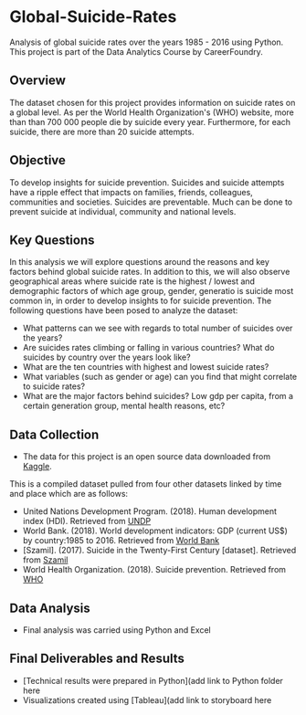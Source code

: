# Global-Suicide-Rates
Analysis of global suicide rates over the years 1985 - 2016 using Python. This project is part of the Data Analytics Course by CareerFoundry.

## Overview
The dataset chosen for this project provides information on suicide rates on a global level. As per the World Health Organization's (WHO) website, more than than 700 000 people die by suicide every year. Furthermore, for each suicide, there are more than 20 suicide attempts.

## Objective 
To develop insights for suicide prevention. Suicides and suicide attempts have a ripple effect that impacts on families, friends, colleagues, communities and societies. Suicides are preventable. Much can be done to prevent suicide at individual, community and national levels. 

## Key Questions
In this analysis we will explore questions around the reasons and key factors behind global suicide rates. In addition to this, we will also observe geographical areas where suicide rate is the highest / lowest and demographic factors of which age group, gender, generatio is suicide most common in, in order to develop insights to for suicide prevention. The following questions have been posed to analyze the dataset: 
* What patterns can we see with regards to total number of suicides over the years?
* Are suicides rates climbing or falling in various countries? What do suicides by country over the years look like?
* What are the ten countries with highest and lowest suicide rates?
* What variables (such as gender or age) can you find that might correlate to suicide rates?
* What are the major factors behind suicides? Low gdp per capita, from a certain generation group, mental health reasons, etc?

## Data Collection
* The data for this project is an open source data downloaded from [Kaggle](https://www.kaggle.com/datasets/russellyates88/suicide-rates-overview-1985-to-2016?select=master.csv).  

This is a compiled dataset pulled from four other datasets linked by time and place which are as follows:

* United Nations Development Program. (2018). Human development index (HDI). Retrieved from [UNDP](http://hdr.undp.org/en/indicators/137506)
* World Bank. (2018). World development indicators: GDP (current US$) by country:1985 to 2016. Retrieved from [World Bank](http://databank.worldbank.org/data/source/world-development-indicators#)
* [Szamil]. (2017). Suicide in the Twenty-First Century [dataset]. Retrieved from [Szamil](https://www.kaggle.com/szamil/suicide-in-the-twenty-first-century/notebook)
* World Health Organization. (2018). Suicide prevention. Retrieved from [WHO](http://www.who.int/mental_health/suicide-prevention/en/)

## Data Analysis
* Final analysis was carried using Python and Excel

## Final Deliverables and Results 
* [Technical results were prepared in Python](add link to Python folder here 
* Visualizations created using [Tableau](add link to storyboard here
